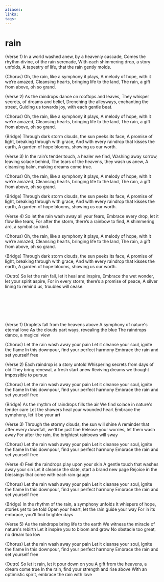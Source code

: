 ```yaml
---
aliases: 
links: 
tags: 
---
```

# rain

(Verse 1)
In a world washed anew, by a heavenly cascade,
Comes the rhythm divine, of the rain serenade,
With each shimmering drop, a story unfolds,
A tapestry of life, that the rain gently molds.

(Chorus)
Oh, the rain, like a symphony it plays,
A melody of hope, with it we’re amazed,
Cleansing hearts, bringing life to the land,
The rain, a gift from above, oh so grand.

(Verse 2)
As the raindrops dance on rooftops and leaves,
They whisper secrets, of dreams and belief,
Drenching the alleyways, enchanting the street,
Guiding us towards joy, with each gentle beat.

(Chorus)
Oh, the rain, like a symphony it plays,
A melody of hope, with it we’re amazed,
Cleansing hearts, bringing life to the land,
The rain, a gift from above, oh so grand.

(Bridge)
Through dark storm clouds, the sun peeks its face,
A promise of light, breaking through with grace,
And with every raindrop that kisses the earth,
A garden of hope blooms, showing us our worth.

(Verse 3)
In the rain’s tender touch, a healer we find,
Washing away sorrow, leaving solace behind,
The tears of the heavens, they wash us anew,
A cleansing balm, making dreams come true.

(Chorus)
Oh, the rain, like a symphony it plays,
A melody of hope, with it we’re amazed,
Cleansing hearts, bringing life to the land,
The rain, a gift from above, oh so grand.

(Bridge)
Through dark storm clouds, the sun peeks its face,
A promise of light, breaking through with grace,
And with every raindrop that kisses the earth,
A garden of hope blooms, showing us our worth.

(Verse 4)
So let the rain wash away all your fears,
Embrace every drop, let it flow like tears,
For after the storm, there’s a rainbow to find,
A shimmering arc, a symbol so kind.

(Chorus)
Oh, the rain, like a symphony it plays,
A melody of hope, with it we’re amazed,
Cleansing hearts, bringing life to the land,
The rain, a gift from above, oh so grand.

(Bridge)
Through dark storm clouds, the sun peeks its face,
A promise of light, breaking through with grace,
And with every raindrop that kisses the earth,
A garden of hope blooms, showing us our worth.

(Outro)
So let the rain fall, let it heal and inspire,
Embrace the wet wonder, let your spirit aspire,
For in every storm, there’s a promise of peace,
A silver lining to remind us, troubles will cease.

‍

‍

‍

(Verse 1)
Droplets fall from the heavens above
A symphony of nature's eternal love
As the clouds part ways, revealing the blue
The raindrops dance, a magical view

(Chorus)
Let the rain wash away your pain
Let it cleanse your soul, ignite the flame
In this downpour, find your perfect harmony
Embrace the rain and set yourself free

(Verse 2)
Each raindrop is a story untold
Whispering secrets from days of old
They bring renewal, a fresh start anew
Reviving dreams we thought impossible to pursue

(Chorus)
Let the rain wash away your pain
Let it cleanse your soul, ignite the flame
In this downpour, find your perfect harmony
Embrace the rain and set yourself free

(Bridge)
As the rhythm of raindrops fills the air
We find solace in nature's tender care
Let the showers heal your wounded heart
Embrace the symphony, let it be your art

(Verse 3)
Through the stormy clouds, the sun will shine
A reminder that after every downfall, we'll be just fine
Release your worries, let them wash away
For after the rain, the brightest rainbows will sway

(Chorus)
Let the rain wash away your pain
Let it cleanse your soul, ignite the flame
In this downpour, find your perfect harmony
Embrace the rain and set yourself free

(Verse 4)
Feel the raindrops play upon your skin
A gentle touch that washes away your sin
Let it cleanse the slate, start a brand new page
Rejoice in the blessings that come with each rain gauge

(Chorus)
Let the rain wash away your pain
Let it cleanse your soul, ignite the flame
In this downpour, find your perfect harmony
Embrace the rain and set yourself free

(Bridge)
In the rhythm of the rain, a symphony unfolds
It whispers of hope, stories yet to be told
Open your heart, let the rain guide your way
For in its embrace, you'll find brighter days

(Verse 5)
As the raindrops bring life to the earth
We witness the miracle of nature's rebirth
Let it inspire you to bloom and grow
No obstacle too great, no dream too low

(Chorus)
Let the rain wash away your pain
Let it cleanse your soul, ignite the flame
In this downpour, find your perfect harmony
Embrace the rain and set yourself free

(Outro)
So let it rain, let it pour down on you
A gift from the heavens, a dream come true
In the rain, find your strength and rise above
With an optimistic spirit, embrace the rain with love

‍
